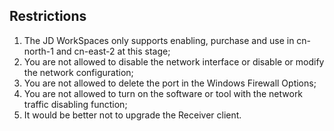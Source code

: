 ## Restrictions
1. The JD WorkSpaces only supports enabling, purchase and use in cn-north-1 and cn-east-2 at this stage;</br>
2. You are not allowed to disable the network interface or disable or modify the network configuration;</br>
3. You are not allowed to delete the port in the Windows Firewall Options;</br>
4. You are not allowed to turn on the software or tool with the network traffic disabling function;</br>
5. It would be better not to upgrade the Receiver client.</br>

